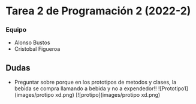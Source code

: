 # Tarea 2 de Programación 2 (2022-2)

### Equipo
* Alonso Bustos
* Cristobal Figueroa
## Dudas
- Preguntar sobre porque en los prototipos de metodos y clases, la bebida se compra llamando a bebida y no a expendedor!!
![Prototipo1](images/protipo xd.png)
[![protipo](images/protipo xd.png)
